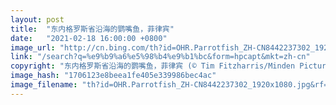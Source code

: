 ```yaml
---
layout: post
title:  "东内格罗斯省沿海的鹦嘴鱼，菲律宾"
date:   "2021-02-18 16:00:00 +0800"
image_url: "http://cn.bing.com/th?id=OHR.Parrotfish_ZH-CN8442237302_1920x1080.jpg&rf=LaDigue_1920x1080.jpg&pid=hp"
link: "/search?q=%e9%b9%a6%e5%98%b4%e9%b1%bc&form=hpcapt&mkt=zh-cn"
copyright: "东内格罗斯省沿海的鹦嘴鱼，菲律宾 (© Tim Fitzharris/Minden Pictures)"
image_hash: "1706123e8beea1fe405e339986bec4ac"
image_filename: "th?id=OHR.Parrotfish_ZH-CN8442237302_1920x1080.jpg&rf=LaDigue_1920x1080.jpg&pid=hp"
---
```

